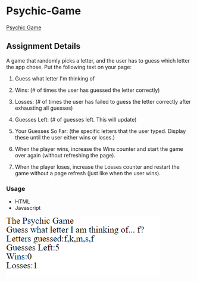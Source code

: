 # Psychic-Game

[Psychic Game](https://2mlcmonkeys.github.io/Psychic-Game/)

## Assignment Details
A game that randomly picks a letter, and the user has to guess which letter the app chose. Put the following text on your page:

1. Guess what letter I'm thinking of

2. Wins: (# of times the user has guessed the letter correctly)

3. Losses: (# of times the user has failed to guess the letter correctly after exhausting all guesses)

4. Guesses Left: (# of guesses left. This will update)

5. Your Guesses So Far: (the specific letters that the user typed. Display these until the user either wins or loses.)

6. When the player wins, increase the Wins counter and start the game over again (without refreshing the page).

7. When the player loses, increase the Losses counter and restart the game without a page refresh (just like when the user wins).

### Usage
- HTML
- Javascript

![game](/assets/images/screen.png)